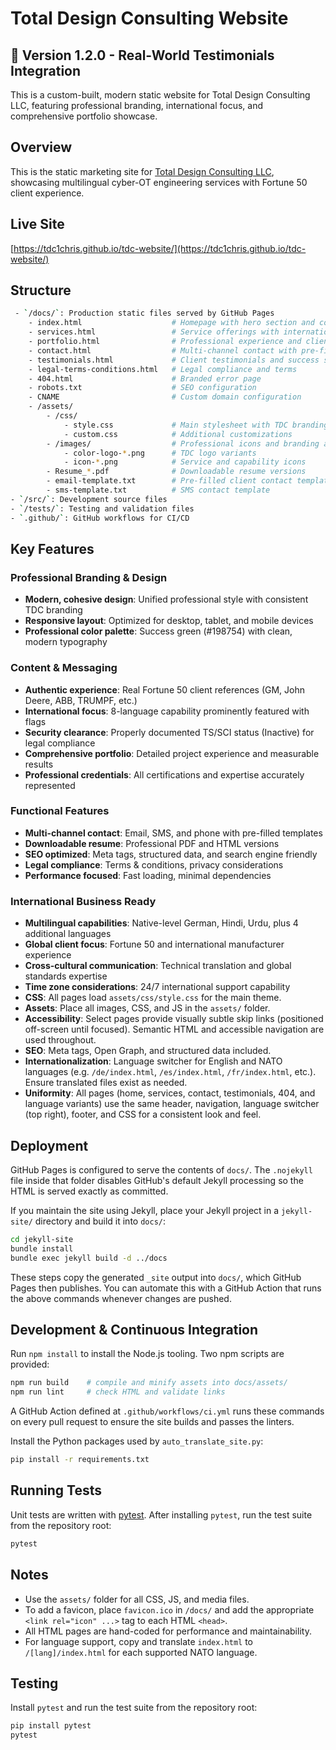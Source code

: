 # Total Design Consulting Website

## 🚀 Version 1.2.0 - Real-World Testimonials Integration

This is a custom-built, modern static website for Total Design Consulting LLC, featuring professional branding, international focus, and comprehensive portfolio showcase.

## Overview

This is the static marketing site for [Total Design Consulting LLC](https://www.totaldesignconsulting.com), showcasing multilingual cyber-OT engineering services with Fortune 50 client experience.

## Live Site

[https://tdc1chris.github.io/tdc-website/](https://tdc1chris.github.io/tdc-website/)

## Structure
```bash
 - `/docs/`: Production static files served by GitHub Pages
    - index.html                    # Homepage with hero section and company overview
    - services.html                 # Service offerings with international focus
    - portfolio.html                # Professional experience and client showcase
    - contact.html                  # Multi-channel contact with pre-filled templates
    - testimonials.html             # Client testimonials and success stories
    - legal-terms-conditions.html   # Legal compliance and terms
    - 404.html                      # Branded error page
    - robots.txt                    # SEO configuration
    - CNAME                         # Custom domain configuration
    - /assets/
        - /css/
            - style.css             # Main stylesheet with TDC branding
            - custom.css            # Additional customizations
        - /images/                  # Professional icons and branding assets
            - color-logo-*.png      # TDC logo variants
            - icon-*.png            # Service and capability icons
        - Resume_*.pdf              # Downloadable resume versions
        - email-template.txt        # Pre-filled client contact template
        - sms-template.txt          # SMS contact template
- `/src/`: Development source files
- `/tests/`: Testing and validation files
- `.github/`: GitHub workflows for CI/CD
```

## Key Features

### Professional Branding & Design
- **Modern, cohesive design**: Unified professional style with consistent TDC branding
- **Responsive layout**: Optimized for desktop, tablet, and mobile devices
- **Professional color palette**: Success green (#198754) with clean, modern typography

### Content & Messaging
- **Authentic experience**: Real Fortune 50 client references (GM, John Deere, ABB, TRUMPF, etc.)
- **International focus**: 8-language capability prominently featured with flags
- **Security clearance**: Properly documented TS/SCI status (Inactive) for legal compliance
- **Comprehensive portfolio**: Detailed project experience and measurable results
- **Professional credentials**: All certifications and expertise accurately represented

### Functional Features
- **Multi-channel contact**: Email, SMS, and phone with pre-filled templates
- **Downloadable resume**: Professional PDF and HTML versions
- **SEO optimized**: Meta tags, structured data, and search engine friendly
- **Legal compliance**: Terms & conditions, privacy considerations
- **Performance focused**: Fast loading, minimal dependencies

### International Business Ready
- **Multilingual capabilities**: Native-level German, Hindi, Urdu, plus 4 additional languages
- **Global client focus**: Fortune 50 and international manufacturer experience
- **Cross-cultural communication**: Technical translation and global standards expertise
- **Time zone considerations**: 24/7 international support capability
- **CSS**: All pages load `assets/css/style.css` for the main theme.
- **Assets**: Place all images, CSS, and JS in the `assets/` folder.
- **Accessibility**: Select pages provide visually subtle skip links (positioned off-screen until focused). Semantic HTML and accessible navigation are used throughout.
- **SEO**: Meta tags, Open Graph, and structured data included.
- **Internationalization**: Language switcher for English and NATO languages (e.g. `/de/index.html`, `/es/index.html`, `/fr/index.html`, etc.). Ensure translated files exist as needed.
- **Uniformity**: All pages (home, services, contact, testimonials, 404, and language variants) use the same header, navigation, language switcher (top right), footer, and CSS for a consistent look and feel.

## Deployment

GitHub Pages is configured to serve the contents of `docs/`. The
`.nojekyll` file inside that folder disables GitHub's default Jekyll
processing so the HTML is served exactly as committed.

If you maintain the site using Jekyll, place your Jekyll project in a
`jekyll-site/` directory and build it into `docs/`:

```bash
cd jekyll-site
bundle install
bundle exec jekyll build -d ../docs
```

These steps copy the generated `_site` output into `docs/`, which GitHub
Pages then publishes. You can automate this with a GitHub Action that runs
the above commands whenever changes are pushed.

## Development & Continuous Integration

Run `npm install` to install the Node.js tooling. Two npm scripts are provided:

```bash
npm run build    # compile and minify assets into docs/assets/
npm run lint     # check HTML and validate links
```

A GitHub Action defined at `.github/workflows/ci.yml` runs these commands on
every pull request to ensure the site builds and passes the linters.

Install the Python packages used by `auto_translate_site.py`:

```bash
pip install -r requirements.txt
```

## Running Tests

Unit tests are written with [pytest](https://pytest.org). After installing
`pytest`, run the test suite from the repository root:

```bash
pytest
```

## Notes

- Use the `assets/` folder for all CSS, JS, and media files.
- To add a favicon, place `favicon.ico` in `/docs/` and add the appropriate `<link rel="icon" ...>` tag to each HTML `<head>`.
- All HTML pages are hand-coded for performance and maintainability.
- For language support, copy and translate `index.html` to `/[lang]/index.html` for each supported NATO language.

## Testing

Install `pytest` and run the test suite from the repository root:

```bash
pip install pytest
pytest
```
